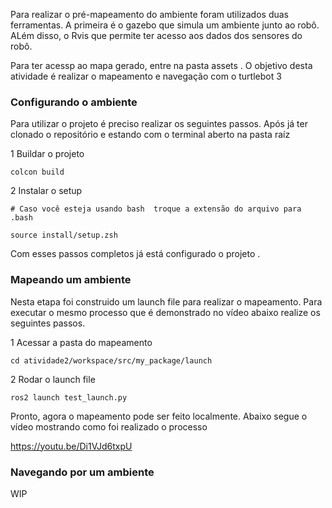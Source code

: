 
Para realizar o pré-mapeamento do ambiente foram utilizados duas ferramentas. A primeira é o gazebo que simula um ambiente junto ao robô. ALém disso, o Rvis que permite ter acesso aos dados dos sensores do robô.

Para ter acessp ao mapa gerado, entre na pasta assets .
O objetivo desta atividade é realizar o mapeamento e navegação com o turtlebot 3 

### Configurando o ambiente  

Para utilizar o projeto é preciso realizar os seguintes passos. 
Após já ter clonado o repositório e estando com o terminal aberto na pasta raíz 

1 Buildar o projeto 


```
colcon build
```
2 Instalar o setup 

```
# Caso você esteja usando bash  troque a extensão do arquivo para .bash

source install/setup.zsh 
```

Com esses passos completos já está configurado  o projeto .

### Mapeando um ambiente 

Nesta etapa foi construido um launch file para realizar o mapeamento. 
Para executar o mesmo processo que é demonstrado no vídeo abaixo realize os seguintes passos. 

1 Acessar a pasta do mapeamento 


```
cd atividade2/workspace/src/my_package/launch

```

2 Rodar o launch file 

```
ros2 launch test_launch.py

```

Pronto, agora o mapeamento pode ser feito localmente. 
Abaixo segue o vídeo mostrando como foi realizado o processo 


https://youtu.be/Di1VJd6txpU 


### Navegando por um ambiente 

WIP 

